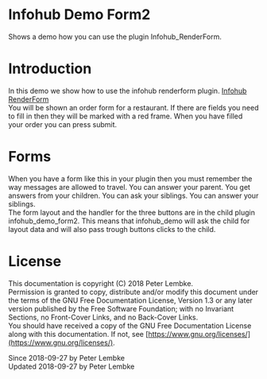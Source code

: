 # Infohub Demo Form2
Shows a demo how you can use the plugin Infohub_RenderForm.  

# Introduction
In this demo we show how to use the infohub renderform plugin. [Infohub RenderForm](plugin,infohub_renderform)  
You will be shown an order form for a restaurant. If there are fields you need to fill in then they will be marked with a red frame.
When you have filled your order you can press submit.  

# Forms
When you have a form like this in your plugin then you must remember the way messages are allowed to travel. You can answer your parent. You get answers from your children. You can ask your siblings. You can answer your siblings.  
The form layout and the handler for the three buttons are in the child plugin infohub_demo_form2. This means that infohub_demo will ask the child for layout data and will also pass trough buttons clicks to the child.  

# License
This documentation is copyright (C) 2018 Peter Lembke.  
Permission is granted to copy, distribute and/or modify this document under the terms of the GNU Free Documentation License, Version 1.3 or any later version published by the Free Software Foundation; with no Invariant Sections, no Front-Cover Links, and no Back-Cover Links.  
You should have received a copy of the GNU Free Documentation License along with this documentation. If not, see [https://www.gnu.org/licenses/](https://www.gnu.org/licenses/).  

Since 2018-09-27 by Peter Lembke  
Updated 2018-09-27 by Peter Lembke  
